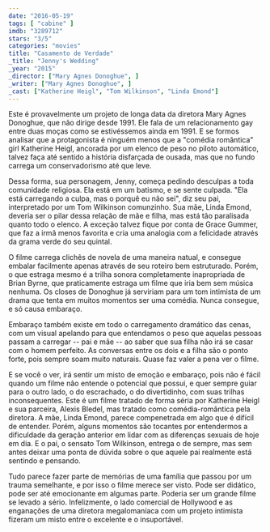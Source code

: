 ```yaml
---
date: "2016-05-19"
tags: [ "cabine" ]
imdb: "3289712"
stars: "3/5"
categories: "movies"
title: "Casamento de Verdade"
_title: "Jenny's Wedding"
_year: "2015"
_director: ["Mary Agnes Donoghue", ]
_writer: ["Mary Agnes Donoghue", ]
_cast: ["Katherine Heigl", "Tom Wilkinson", "Linda Emond"]
---
```

Este é provavelmente um projeto de longa data da diretora Mary Agnes Donoghue, que não dirige desde 1991. Ele fala de um relacionamento gay entre duas moças como se estivéssemos ainda em 1991. E se formos analisar que a protagonista é ninguém menos que a "comédia romântica" girl Katherine Heigl, ancorada por um elenco de peso no piloto automático, talvez faça até sentido a história disfarçada de ousada, mas que no fundo carrega um conservadorismo até que leve.

Dessa forma, sua personagem, Jenny, começa pedindo desculpas a toda comunidade religiosa. Ela está em um batismo, e se sente culpada. "Ela está carregando a culpa, mas o porquê eu não sei", diz seu pai, interpretado por um Tom Wilkinson comunzinho. Sua mãe, Linda Emond, deveria ser o pilar dessa relação de mãe e filha, mas está tão paralisada quanto todo o elenco. A exceção talvez fique por conta de Grace Gummer, que faz a irmã menos favorita e cria uma analogia com a felicidade através da grama verde do seu quintal.

O filme carrega clichês de novela de uma maneira natual, e consegue embalar facilmente apenas através de seu roteiro bem estruturado. Porém, o que estraga mesmo é a trilha sonora completamente inapropriada de Brian Byrne, que praticamente estraga um filme que iria bem sem música nenhuma. Os closes de Donoghue já serviriam para um tom intimista de um drama que tenta em muitos momentos ser uma comédia. Nunca consegue, e só causa embaraço.

Embaraço também existe em todo o carregamento dramático das cenas, com um visual apelando para que entendamos o peso que aquelas pessoas passam a carregar -- pai e mãe -- ao saber que sua filha não irá se casar com o homem perfeito. As conversas entre os dois e a filha são o ponto forte, pois sempre soam muito naturais. Quase faz valer a pena ver o filme.

E se você o ver, irá sentir um misto de emoção e embaraço, pois não é fácil quando um filme não entende o potencial que possui, e quer sempre guiar para o outro lado, o do escrachado, o do divertidinho, com suas trilhas inconsequentes. Este é um filme tratado de forma séria por Katherine Heigl e sua parceira, Alexis Bledel, mas tratado como comédia-romântica pela diretora. A mãe, Linda Emond, parece compenetrada em algo que é difícil de entender. Porém, alguns momentos são tocantes por entendermos a dificuldade da geração anterior em lidar com as diferenças sexuais de hoje em dia. E o pai, o sensato Tom Wilkinson, entrega o de sempre, mas sem antes deixar uma ponta de dúvida sobre o que aquele pai realmente está sentindo e pensando.

Tudo parece fazer parte de memórias de uma família que passou por um trauma semelhante, e por isso o filme merece ser visto. Pode ser didático, pode ser até emocionante em algumas parte. Poderia ser um grande filme se levado a sério. Infelizmente, o lado comercial de Hollywood e as enganações de uma diretora megalomaníaca com um projeto intimista fizeram um misto entre o excelente e o insuportável.

